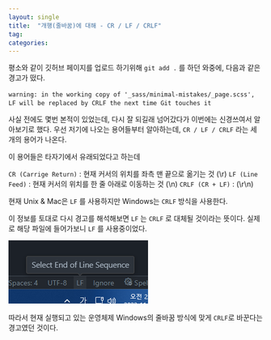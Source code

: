 ```yaml
---
layout: single
title:  "개행(줄바꿈)에 대해 - CR / LF / CRLF"
tag:
categories:
---
```


평소와 같이 깃허브 페이지를 업로드 하기위해 `git add .` 를 하던 와중에, 다음과 같은 경고가 떴다.

`warning: in the working copy of '_sass/minimal-mistakes/_page.scss', LF will be replaced by CRLF the next time Git touches it`

사실 전에도 몇번 본적이 있었는데, 다시 잘 되길래 넘어갔다가 이번에는 신경쓰여서 알아보기로 했다. 우선 저기에 나오는 용어들부터 알아하는데, `CR / LF / CRLF` 라는 세 개의 용어가 나온다.

이 용어들은 타자기에서 유래되었다고 하는데

`CR (Carrige Return)` : 현재 커서의 위치를 좌측 맨 끝으로 옮기는 것 (\r)
`LF (Line Feed)` : 현재 커서의 위치를 한 줄 아래로 이동하는 것 (\n)
`CRLF (CR + LF)` : (\r\n)

현재 Unix & Mac은 `LF` 를 사용하지만 Windows는 `CRLF` 방식을 사용한다.

이 정보를 토대로 다시 경고를 해석해보면 `LF` 는 `CRLF` 로 대체될 것이라는 뜻이다. 실제로 해당 파일에 들어가보니 `LF` 를 사용중이었다.

![](/assets/images/curious_LF.png)

따라서 현재 실행되고 있는 운영체제 Windows의 줄바꿈 방식에 맞게 `CRLF`로 바꾼다는 경고였던 것이다.